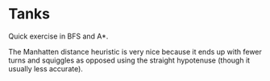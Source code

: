 # Tanks

Quick exercise in BFS and A*.

The Manhatten distance heuristic is very nice because it ends up with fewer turns and squiggles as opposed using the straight hypotenuse (though it usually less accurate).
